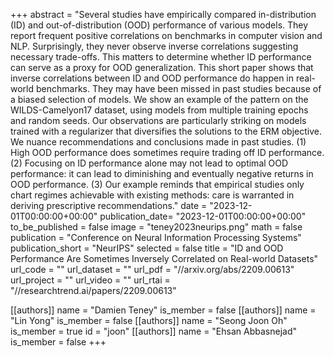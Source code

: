 +++
abstract = "Several studies have empirically compared in-distribution (ID) and out-of-distribution (OOD) performance of various models. They report frequent positive correlations on benchmarks in computer vision and NLP. Surprisingly, they never observe inverse correlations suggesting necessary trade-offs. This matters to determine whether ID performance can serve as a proxy for OOD generalization. This short paper shows that inverse correlations between ID and OOD performance do happen in real-world benchmarks. They may have been missed in past studies because of a biased selection of models. We show an example of the pattern on the WILDS-Camelyon17 dataset, using models from multiple training epochs and random seeds. Our observations are particularly striking on models trained with a regularizer that diversifies the solutions to the ERM objective. We nuance recommendations and conclusions made in past studies. (1) High OOD performance does sometimes require trading off ID performance. (2) Focusing on ID performance alone may not lead to optimal OOD performance: it can lead to diminishing and eventually negative returns in OOD performance. (3) Our example reminds that empirical studies only chart regimes achievable with existing methods: care is warranted in deriving prescriptive recommendations."
date = "2023-12-01T00:00:00+00:00"
publication_date= "2023-12-01T00:00:00+00:00"
to_be_published = false
image = "teney2023neurips.png"
math = false
publication = "Conference on Neural Information Processing Systems"
publication_short = "NeurIPS"
selected = false
title = "ID and OOD Performance Are Sometimes Inversely Correlated on Real-world Datasets"
url_code = ""
url_dataset = ""
url_pdf = "//arxiv.org/abs/2209.00613"
url_project = ""
url_video = ""
url_rtai = "//researchtrend.ai/papers/2209.00613"

[[authors]]
    name = "Damien Teney"
    is_member = false
[[authors]]
    name = "Lin Yong"
    is_member = false
[[authors]]
    name = "Seong Joon Oh"
    is_member = true
    id = "joon"
[[authors]]
    name = "Ehsan Abbasnejad"
    is_member = false
+++
